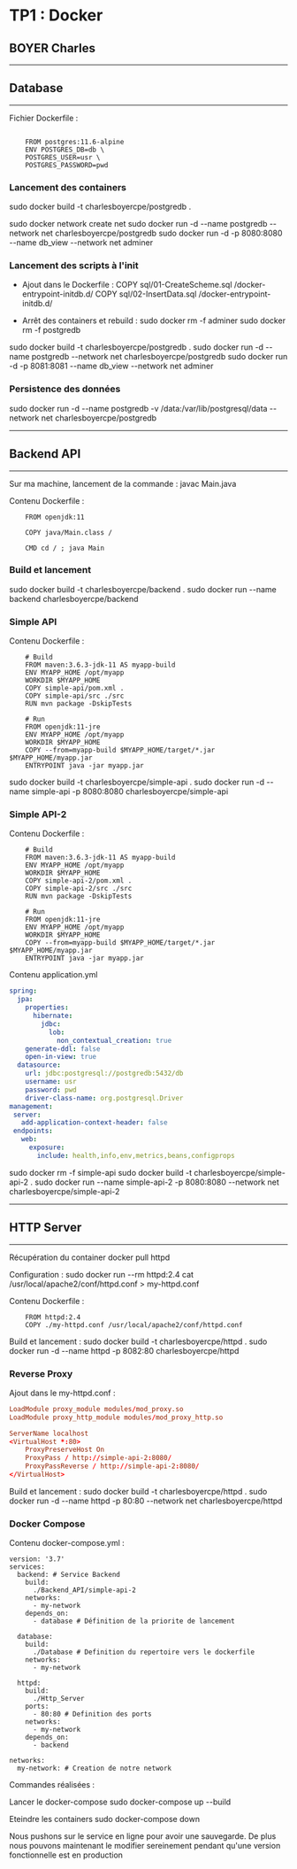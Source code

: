 # TP1 : Docker

## BOYER Charles

---

## Database

---

Fichier Dockerfile :

```docker

    FROM postgres:11.6-alpine
    ENV POSTGRES_DB=db \
    POSTGRES_USER=usr \
    POSTGRES_PASSWORD=pwd

```

### Lancement des containers

sudo docker build -t charlesboyercpe/postgredb .

sudo docker network create net
sudo docker run -d --name postgredb --network net charlesboyercpe/postgredb
sudo docker run -d -p 8080:8080 --name db_view --network net adminer

### Lancement des scripts à l'init

- Ajout dans le Dockerfile :
COPY sql/01-CreateScheme.sql /docker-entrypoint-initdb.d/
COPY sql/02-InsertData.sql /docker-entrypoint-initdb.d/

- Arrêt des containers et rebuild :
sudo docker rm -f adminer
sudo docker rm -f postgredb

sudo docker build -t charlesboyercpe/postgredb .
sudo docker run -d --name postgredb --network net charlesboyercpe/postgredb
sudo docker run -d -p 8081:8081 --name db_view --network net adminer

### Persistence des données

sudo docker run -d --name postgredb -v /data:/var/lib/postgresql/data --network net charlesboyercpe/postgredb

---

## Backend API

---

Sur ma machine, lancement de la commande : javac Main.java

Contenu Dockerfile :

```docker
    FROM openjdk:11

    COPY java/Main.class /

    CMD cd / ; java Main
```

### Build et lancement

sudo docker build -t charlesboyercpe/backend .
sudo docker run --name backend charlesboyercpe/backend

### Simple API

Contenu Dockerfile :

```docker
    # Build
    FROM maven:3.6.3-jdk-11 AS myapp-build
    ENV MYAPP_HOME /opt/myapp
    WORKDIR $MYAPP_HOME
    COPY simple-api/pom.xml .
    COPY simple-api/src ./src
    RUN mvn package -DskipTests

    # Run
    FROM openjdk:11-jre
    ENV MYAPP_HOME /opt/myapp
    WORKDIR $MYAPP_HOME
    COPY --from=myapp-build $MYAPP_HOME/target/*.jar $MYAPP_HOME/myapp.jar
    ENTRYPOINT java -jar myapp.jar
```

sudo docker build -t charlesboyercpe/simple-api .
sudo docker run -d --name simple-api -p 8080:8080 charlesboyercpe/simple-api

### Simple API-2

Contenu Dockerfile :

```docker
    # Build
    FROM maven:3.6.3-jdk-11 AS myapp-build
    ENV MYAPP_HOME /opt/myapp
    WORKDIR $MYAPP_HOME
    COPY simple-api-2/pom.xml .
    COPY simple-api-2/src ./src
    RUN mvn package -DskipTests

    # Run
    FROM openjdk:11-jre
    ENV MYAPP_HOME /opt/myapp
    WORKDIR $MYAPP_HOME
    COPY --from=myapp-build $MYAPP_HOME/target/*.jar $MYAPP_HOME/myapp.jar
    ENTRYPOINT java -jar myapp.jar
```

Contenu application.yml

```yml
spring:
  jpa:
    properties:
      hibernate:
        jdbc:
          lob:
            non_contextual_creation: true
    generate-ddl: false
    open-in-view: true
  datasource:
    url: jdbc:postgresql://postgredb:5432/db
    username: usr
    password: pwd
    driver-class-name: org.postgresql.Driver
management:
 server:
   add-application-context-header: false
 endpoints:
   web:
     exposure:
       include: health,info,env,metrics,beans,configprops
```

sudo docker rm -f simple-api
sudo docker build -t charlesboyercpe/simple-api-2 .
sudo docker run --name simple-api-2 -p 8080:8080 --network net charlesboyercpe/simple-api-2

---

## HTTP Server

---

Récupération du container
docker pull httpd

Configuration :
sudo docker run --rm httpd:2.4 cat /usr/local/apache2/conf/httpd.conf > my-httpd.conf

Contenu Dockerfile :

```docker
    FROM httpd:2.4
    COPY ./my-httpd.conf /usr/local/apache2/conf/httpd.conf
```

Build et lancement :
sudo docker build -t charlesboyercpe/httpd .
sudo docker run -d --name httpd -p 8082:80 charlesboyercpe/httpd


### Reverse Proxy

Ajout dans le my-httpd.conf :

```conf
LoadModule proxy_module modules/mod_proxy.so
LoadModule proxy_http_module modules/mod_proxy_http.so

ServerName localhost
<VirtualHost *:80>
    ProxyPreserveHost On
    ProxyPass / http://simple-api-2:8080/
    ProxyPassReverse / http://simple-api-2:8080/
</VirtualHost>
```

Build et lancement :
sudo docker build -t charlesboyercpe/httpd .
sudo docker run -d --name httpd -p 80:80 --network net charlesboyercpe/httpd

### Docker Compose

Contenu docker-compose.yml :

```docker
version: '3.7'
services:
  backend: # Service Backend
    build:
      ./Backend_API/simple-api-2
    networks:
      - my-network
    depends_on:
      - database # Définition de la priorite de lancement

  database:
    build:
      ./Database # Definition du repertoire vers le dockerfile
    networks:
      - my-network

  httpd:
    build:
      ./Http_Server
    ports:
      - 80:80 # Definition des ports
    networks:
      - my-network
    depends_on:
      - backend

networks:
  my-network: # Creation de notre network
```

Commandes réalisées :

Lancer le docker-compose
sudo docker-compose up --build

Eteindre les containers
sudo docker-compose down

Nous pushons sur le service en ligne pour avoir une sauvegarde. De plus nous pouvons maintenant le modifier sereinement pendant qu'une version fonctionnelle est en production